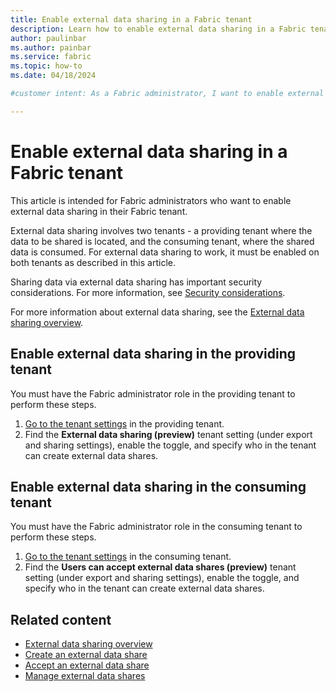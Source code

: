 ```yaml
---
title: Enable external data sharing in a Fabric tenant
description: Learn how to enable external data sharing in a Fabric tenant.
author: paulinbar
ms.author: painbar
ms.service: fabric
ms.topic: how-to
ms.date: 04/18/2024

#customer intent: As a Fabric administrator, I want to enable external data sharing in my Fabric tenant.

---
```


# Enable external data sharing in a Fabric tenant

This article is intended for Fabric administrators who want to enable external data sharing in their Fabric tenant.

External data sharing involves two tenants - a providing tenant where the data to be shared is located, and the consuming tenant, where the shared data is consumed. For external data sharing to work, it must be enabled on both tenants as described in this article.

Sharing data via external data sharing has important security considerations. For more information, see [Security considerations](./external-data-sharing-overview.md#security-considerations).

For more information about external data sharing, see the [External data sharing overview](./external-data-sharing-overview.md).

## Enable external data sharing in the providing tenant

You must have the Fabric administrator role in the providing tenant to perform these steps.

1. [Go to the tenant settings](../admin/about-tenant-settings.md#how-to-get-to-the-tenant-settings) in the providing tenant.
1. Find the **External data sharing (preview)** tenant setting (under export and sharing settings), enable the toggle, and specify who in the tenant can create external data shares.

## Enable external data sharing in the consuming tenant

You must have the Fabric administrator role in the consuming tenant to perform these steps.

1. [Go to the tenant settings](../admin/about-tenant-settings.md#how-to-get-to-the-tenant-settings) in the consuming tenant.
1. Find the **Users can accept external data shares (preview)** tenant setting (under export and sharing settings), enable the toggle, and specify who in the tenant can create external data shares.

## Related content

* [External data sharing overview](./external-data-sharing-overview.md)
* [Create an external data share](./external-data-sharing-create.md)
* [Accept an external data share](./external-data-sharing-accept.md)
* [Manage external data shares](./external-data-sharing-manage.md)